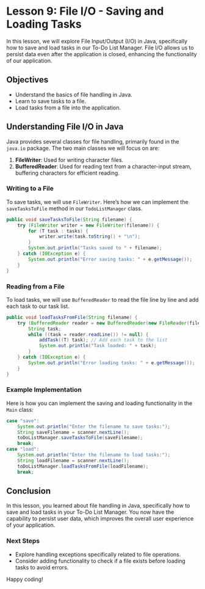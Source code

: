 # Lesson 9: File I/O - Saving and Loading Tasks

In this lesson, we will explore File Input/Output (I/O) in Java, specifically how to save and load tasks in our To-Do List Manager. File I/O allows us to persist data even after the application is closed, enhancing the functionality of our application.

## Objectives
- Understand the basics of file handling in Java.
- Learn to save tasks to a file.
- Load tasks from a file into the application.

## Understanding File I/O in Java
Java provides several classes for file handling, primarily found in the `java.io` package. The two main classes we will focus on are:

1. **FileWriter**: Used for writing character files.
2. **BufferedReader**: Used for reading text from a character-input stream, buffering characters for efficient reading.

### Writing to a File
To save tasks, we will use `FileWriter`. Here’s how we can implement the `saveTasksToFile` method in our `TodoListManager` class.

```java
public void saveTasksToFile(String filename) {
    try (FileWriter writer = new FileWriter(filename)) {
        for (T task : tasks) {
            writer.write(task.toString() + "\n");
        }
        System.out.println("Tasks saved to " + filename);
    } catch (IOException e) {
        System.out.println("Error saving tasks: " + e.getMessage());
    }
}
```

### Reading from a File
To load tasks, we will use `BufferedReader` to read the file line by line and add each task to our task list.

```java
public void loadTasksFromFile(String filename) {
    try (BufferedReader reader = new BufferedReader(new FileReader(filename))) {
        String task;
        while ((task = reader.readLine()) != null) {
            addTask((T) task); // Add each task to the list
            System.out.println("Task loaded: " + task);
        }
    } catch (IOException e) {
        System.out.println("Error loading tasks: " + e.getMessage());
    }
}
```

### Example Implementation
Here is how you can implement the saving and loading functionality in the `Main` class:

```java
case "save":
    System.out.println("Enter the filename to save tasks:");
    String saveFilename = scanner.nextLine();
    toDoListManager.saveTasksToFile(saveFilename);
    break;
case "load":
    System.out.println("Enter the filename to load tasks:");
    String loadFilename = scanner.nextLine();
    toDoListManager.loadTasksFromFile(loadFilename);
    break;
```

## Conclusion
In this lesson, you learned about file handling in Java, specifically how to save and load tasks in your To-Do List Manager. You now have the capability to persist user data, which improves the overall user experience of your application.

### Next Steps
- Explore handling exceptions specifically related to file operations.
- Consider adding functionality to check if a file exists before loading tasks to avoid errors.

Happy coding!
